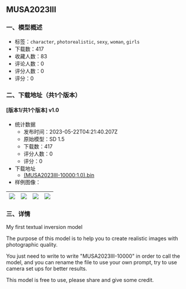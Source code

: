 ## MUSA2023III
### 一、模型概述

- 标签：`character`, `photorealistic`, `sexy`, `woman`, `girls`
- 下载数：417
- 收藏人数：83
- 评论人数：0
- 评分人数：0
- 评分：0

### 二、下载地址（共1个版本）

#### [版本1/共1个版本] v1.0

- 统计数据
  - 发布时间：2023-05-22T04:21:40.207Z
  - 原始模型：SD 1.5
  - 下载数：417
  - 评分人数：0
  - 评分：0
- 下载地址
  - [(MUSA2023III-10000:1.0).bin](https://civitai.com/api/download/models/77509)
- 样例图像：

| <img src="https://image.civitai.com/xG1nkqKTMzGDvpLrqFT7WA/32f44da8-3990-40e0-bb55-24dc01f6a433/width=450/902268.jpeg" /> | <img src="https://image.civitai.com/xG1nkqKTMzGDvpLrqFT7WA/6bdef054-f0b5-4951-bfaa-893a1948ee53/width=450/868994.jpeg" /> | <img src="https://image.civitai.com/xG1nkqKTMzGDvpLrqFT7WA/5511d11f-68f0-4c31-923b-347367aee0ee/width=450/902266.jpeg" /> | <img src="https://image.civitai.com/xG1nkqKTMzGDvpLrqFT7WA/8ab48100-ddb6-415c-a6f3-7ea03c9ecc63/width=450/902265.jpeg" /> |
| ---- | ---- | ---- | ---- |


### 三、详情
<p>My first textual inversion model</p><p>The purpose of this model is to help you to create realistic images with photographic quality.</p><p>You just need to write to write "MUSA2023III-10000" in order to call the model, and you can rename the file to use your own prompt,  try to use camera set ups for better results.</p><p>This model is free to use, please share and give some credit.</p>